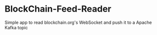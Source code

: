 # BlockChain-Feed-Reader
Simple app to read blockchain.org's WebSocket and push it to a Apache Kafka topic
